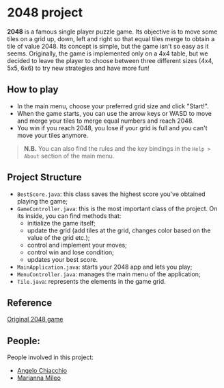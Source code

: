 # 2048 project

**2048** is a famous single player puzzle game. Its objective is to move some tiles on a grid up, down, left and right so that equal tiles merge to obtain a tile of value 2048. Its concept is simple, but the game isn't so easy as it seems.
Originally, the game is implemented only on a 4x4 table, but we decided to leave the player to choose between three different sizes (4x4, 5x5, 6x6) to try new strategies and have more fun!
## How to play
- In the main menu, choose your preferred grid size and click "Start!".
- When the game starts, you can use the arrow keys or WASD to move and merge your tiles to merge equal numbers and reach 2048.
- You win if you reach 2048, you lose if your grid is full and you can't move your tiles anymore.

 > **N.B.** You can also find the rules and the key bindings in the `Help > About` section of the main menu.
## Project Structure
- `BestScore.java`: this class saves the highest score you've obtained playing the game;
- `GameController.java`: this is the most important class of the project. On its inside, you can find methods that:
	- initialize the game itself;
	- update the grid (add tiles at the grid, changes color based on the value of the grid etc.);
	- control and implement your moves;
	- control win and lose condition;
	- updates your best score.
- `MainApplication.java`: starts your 2048 app and lets you play;
- `MenuController.java`: manages the main menu of the application;
- `Tile.java`: represents the elements in the game grid.
## Reference
[Original 2048 game](https://play2048.co/)
## People:
People involved in this project:
- [Angelo Chiacchio](https://github.com/DkAngelo)
- [Marianna Mileo](https://github.com/merymylo) 
